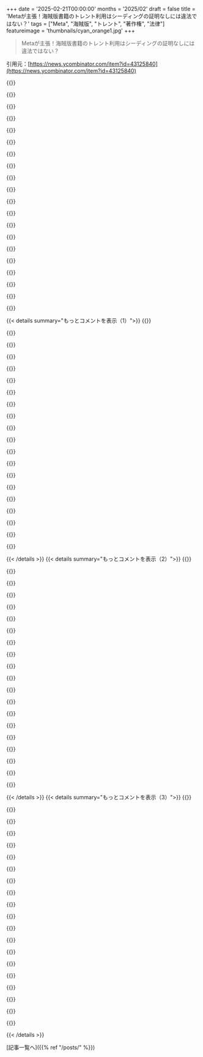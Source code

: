 +++
date = '2025-02-21T00:00:00'
months = '2025/02'
draft = false
title = 'Metaが主張！海賊版書籍のトレント利用はシーディングの証明なしには違法ではない？'
tags = ["Meta", "海賊版", "トレント", "著作権", "法律"]
featureimage = 'thumbnails/cyan_orange1.jpg'
+++

> Metaが主張！海賊版書籍のトレント利用はシーディングの証明なしには違法ではない？

引用元：[https://news.ycombinator.com/item?id=43125840](https://news.ycombinator.com/item?id=43125840)

{{<matomeQuote body="著作権で保護された情報のダウンロードが違法でない根拠があればいいよね。著作権は配布行為を守るためのもので、単なるコピーは違法と見なされないかも。ただ、著作権が作家の権利保護とは言えない気もするし、長い間公にしないのは何か理由があるんじゃないかと思うよ。" userName="contravariant" createdAt="2025-02-21T10:27:52" color="">}}

{{<matomeQuote body="「著作権で守られるのは配布行為」ってのは多くの国でそうだったけど、アメリカはどうなのか分からない。torrentすることでよく罰金を受けるのはドイツで、UsenetやIPTVなどは希少だな。運営や宣伝は問題だけど、ユーザーは違法とはみなされにくいんだよ。" userName="miki123211" createdAt="2025-02-21T11:03:31" color="#785bff">}}

{{<matomeQuote body="クライアントを0B/sに設定するのは難しいかもだけど、グレーな配布を狙うのはリスクがある。1Kbyte/secでも本なら15時間で移動するし、ファイルによっては早いからね。設定しないクライアントもあるし、それが一番合法的かもね。" userName="dspillett" createdAt="2025-02-21T14:48:46" color="">}}

{{<matomeQuote body="裁判所はそんな風には判断しないと思うよ。その1B/s制限が配布しない意図があったかもね。" userName="TheSpiceIsLife" createdAt="2025-02-21T15:47:16" color="">}}

{{<matomeQuote body="1B/sの制限はそれが違法だと自覚してるかもしれないとも考えられるね。" userName="mcphage" createdAt="2025-02-21T18:36:48" color="">}}

{{<matomeQuote body="意図は大事だよね。裁判官がこう言うかもね：『あなたがtorrentすることで配布もあったことは確かだけど、制限をかけたことで違法を防ごうとした意図がある。』『それを考えると、罪には問えない』っていう風に。" userName="TheSpiceIsLife" createdAt="2025-02-21T19:56:03" color="#45d325">}}

{{<matomeQuote body="本に関しては数時間ごとにシーディングしてるかもよ。" userName="hsbauauvhabzb" createdAt="2025-02-21T16:46:19" color="">}}

{{<matomeQuote body="1B/sだと何ページかは数時間かかるから、たぶん違うよね。" userName="icedchai" createdAt="2025-02-21T17:12:05" color="">}}

{{<matomeQuote body="1B/sで約3KB/hrだから、本によるね。" userName="johnnyanmac" createdAt="2025-02-21T19:47:20" color="">}}

{{<matomeQuote body="自分で試すのはリスクがあるから、シーディングを無効にしてもWarner MediaがISPに通知するか知りたい。設定を0B/sにしてもハッシュを送信してると思うし、それを完全に無効にすれば何も見えなくなるだろうね。" userName="plorg" createdAt="2025-02-21T16:22:09" color="">}}

{{<matomeQuote body="映画をダウンロードしている人のリストを集める契約社員は、必ずクライアントから視覚的に見えるクリップをダウンロードして証拠として提出できるようにしているんだ。 ”はい、尊敬する裁判官、こちらが被告から直接取得した証拠です”。" userName="londons_explore" createdAt="2025-02-21T16:39:43" color="">}}

{{<matomeQuote body="そうだけど、一般的には訴訟じゃなくて、ISPに差し止め通知を送ってくるから、そんな証拠は必要ないんだよ。Comcastみたいなオペレーターは、実際にLinuxのISOをダウンロードしていても、警告が来ることもある。" userName="plorg" createdAt="2025-02-21T17:08:28" color="">}}

{{<matomeQuote body="面白いケースだね。一般的なクライアントはシーディングをオフにできないけど、上りを制限することは可能だよ。複数の大きなファイルをシードして、アップロードを飽和させれば、特定のファイルの完全なコピーを送ることは統計的に不可能になる。私の感覚や国内の事例から、裁判官はファイルを提供すること自体が違法だと見なすだろうし、かすかな断片でも違反になることが判例としてある。" userName="zeroq" createdAt="2025-02-21T17:54:23" color="#38d3d3">}}

{{<matomeQuote body="これは、Torrentingが多い国（例えばドイツ）で罰金を受ける理由だよ。UsenetやIPTV、ストリーミングサービス、書籍ダウンロードで罰金を受けることは少ないけど、それはTorrentingより見つけるのが難しいからだと思う。" userName="codetrotter" createdAt="2025-02-21T11:21:10" color="">}}

{{<matomeQuote body="え？そんなことないよ。人気のあるものをシーディングして罰金が来ることはあるけど、誰かがノックしてくることはまずない。通知は手紙で来ることが多いよ。" userName="Alex_L_Wood" createdAt="2025-02-21T13:12:26" color="">}}

{{<matomeQuote body="“配布は著作権によって保護された行為”って、あんたが非アメリカ人だからアメリカのことはよくわからないけど、結構間違いだと思う。配布は重い刑罰をもたらすし、見つけやすいからね。" userName="tempfile" createdAt="2025-02-21T17:24:27" color="">}}

{{<matomeQuote body="アメリカ合衆国憲法は、著作者や発明者に期限付きの独占的権利を与える権限を国会に与えている（Art1.S8.C8）。これが1修正条項の議論を無効にする。" userName="papercrane" createdAt="2025-02-21T14:19:56" color="">}}

{{<matomeQuote body="著作者が自分の作品に独占的権利を持つことは、他の人がそれを受け取ることが法的に問題だとは思わない。たとえばRobin Hoodが高級な4Kテレビを盗んで友達にあげた場合、友達は罪に問われるのかってこと。違法性は必ずしも対称的だとは限らないんじゃないかな。" userName="saghm" createdAt="2025-02-21T15:16:55" color="">}}

{{<matomeQuote body="ロビン・フッドが城にかかっている絵を見て、それと全く同じレプリカを作るようにジーニーに命じて、それを隣人に誕生日プレゼントで渡すとして、犯罪が起きたことになるのか？この場合、貴族は絵を所有しているのではなく、私的閲覧のライセンスを持っているだけで、他者に見せるライセンスはないんだ。その上、ロビン・フッドはその絵を見るライセンスも持っていないし、レプリカを作るライセンスもない。だからレプリカが存在することで、隣人がその違法に作られたコピーを受け取っただけで、元のライセンスの違反の責任を負うべきなのか？それとも元の絵の所有者が、違法に閲覧・コピーされるのを防がなかったことで責任を問われるべきなのか？" userName="mock-possum" createdAt="2025-02-21T15:33:46" color="">}}

{{<matomeQuote body="テレビの例は著作権の議論には不適切だね。どうやってテレビをコピーするんだ？もっと関連性のある話で、私はファイルをPCにダウンロードしてる。そうすることで、そのファイルのコピーを作ったことになる。著作権で保護された音楽作品などだと、私はその作品を再現したことになる。ストリーミング音楽も同じ理由で著作権の対象だよ。配信者が私にオリジナルコピーへのアクセスを与えるんだからね。もし私が3Dプリンターで特許デザインのテレビを作ったら多分許されないけど、誰がそれを取り締まるんだ？誰も知らないしね。" userName="dijksterhuis" createdAt="2025-02-21T17:47:20" color="#45d325">}}

{{< details summary="もっとコメントを表示（1）">}}
{{<matomeQuote body="誰かに秘密を話したら、その秘密を共有するなら殴る覚悟をしろっていうことだ。— お父さん、1996年。これは「殴る権利」を与えるけど、秘密を知る権利を与えるわけじゃない。特許を持っている場合、自分の家でその物を作ることはできる。政府も発明者もそれを止められない。ただ売ろうとした時に初めて追われる。" userName="withinboredom" createdAt="2025-02-21T15:01:11" color="">}}

{{<matomeQuote body="それが成立するかどうかわからないけど、一つの憲法修正は修正だから、憲法を変えたことになるし、それによって議会のその権限を取り除いたとも言えるかもしれない。" userName="SAI_Peregrinus" createdAt="2025-02-21T14:38:07" color="">}}

{{<matomeQuote body="修正条項はその修正が通った時の権利を守るもので、つまり1791年当時、普通の人がその文をどのように解釈したかが重要。例えば、第二修正の「民兵」というのは何を指すのか？だから第一修正は1791年当時の発言権を固定している。名誉毀損や脅迫、反逆には権利がなかったから、議会は規制する権限を持っている。" userName="tiahura" createdAt="2025-02-21T14:56:44" color="">}}

{{<matomeQuote body="＞だって1791年には名誉毀損や脅迫、反逆、共有する権利はなかったから、議会は規制する権限を持っている。憲法の目的や意図について基本的な誤解があるようだね。名誉毀損や喧嘩の言葉は、立法過程を通じて決定された第一修正の例外だ。アメリカの憲法は全体が消極的権利で成り立っていて、つまり、それは政府が何もしない権利なんだ。権利の自由、宗教、表現の自由、プライバシーは全て人々の自由を守るための政府への制約だ。10修正に行くと、憲法でアメリカ合衆国に委任されている権限や州に禁止されている権限はそれぞれ州や人民に留保される。" userName="anonym29" createdAt="2025-02-21T16:41:38" color="#ff5c5c">}}

{{<matomeQuote body="ちょっと脱線するけど、アメリカ人が検閲に反対してる一方で、広告や他の形のプロパガンダにはまったく問題ないってのは「面白い」なと思った。これが、アメリカ人はプラスの自由（自由に何かをすること）だけを考えていて、マイナスの自由（自由からの自由）については考えないっていう私の個人的な理論を助長させる。" userName="thrance" createdAt="2025-02-21T13:31:25" color="">}}

{{<matomeQuote body="簡単だよ。アメリカ人は個人の責任を重視するけど、ほかの多くの国は制限的な政府に「守られたい」と思う。これは革新を促すか、反対にそれを抑制するか。私たちは自分で真実を見つける責任を選ぶんだよ。ヨーロッパの人たちは、政府がプロパガンダから守っていると思っているけど、逆にプロパガンダに溺れているだけだと思うのが面白い。" userName="lordloki" createdAt="2025-02-21T13:47:37" color="#ff5c5c">}}

{{<matomeQuote body="あはは。今月はその議論をする時ではないよ。私は食品衛生基準が好きで、パンの中のチョークや、甘いものの中のヒ素、牛肉の中の抗生物質の心配をしなくて済むからね。情報の衛生基準も必要だと思う。過去20年間が教えてくれた。自由な発言の絶対主義は社会の後ろに「蹴ってください」って書かれたサインを掲げているようなもので、大きなセキュリティホールを見つけたら補修するべきだ。そこにバランスが必要で、その tipping point は人によって意見が分かれる。" userName="flir" createdAt="2025-02-21T14:00:02" color="">}}

{{<matomeQuote body="＞自由な発言の絶対主義は社会の後ろに「蹴ってください」と書かれたサインだ。どういう危険が言論の自由を表すの？それがないと、全体主義独裁国家に「ようこそ」と言っているようなものでしょ。" userName="Ray20" createdAt="2025-02-21T14:58:16" color="">}}

{{<matomeQuote body="メガコーポレーションが売ってるものについて嘘をつけるなら、買ったものが危険かどうかわからなくなるよね。" userName="danaris" createdAt="2025-02-21T15:15:26" color="">}}

{{<matomeQuote body="フリー・スピーチ・アブソリューティストで詐欺を合法にしろと言ってる人は知らないよ。商品の虚偽表示は詐欺だし、法律で禁止されてる。" userName="pdonis" createdAt="2025-02-21T15:43:59" color="#785bff">}}

{{<matomeQuote body="アメリカのリバタリアンの中には、詐欺法に反対だった人もいる。市場が解決するって考えだけど、その考えが真面目に成立するとは思えないよ。" userName="rvense" createdAt="2025-02-21T18:48:50" color="">}}

{{<matomeQuote body="アメリカでの”リバタリアン”って、あんまり意味がない言葉だと思う。グリーンスパンはリバタリアンって名乗ってたけど、中央計画機関の長だったのに、自由市場なんて言えないよ。" userName="pdonis" createdAt="2025-02-22T04:23:40" color="">}}

{{<matomeQuote body="＞”食の衛生基準があるから安心”って言うけど、何万年の歴史があるのに、それなしで人類は生き延びてきたよ。どんな危険も政府が防げるわけじゃないから、信じすぎない方がいい。" userName="pdonis" createdAt="2025-02-21T15:42:29" color="">}}

{{<matomeQuote body="メタの人たちが書籍を実際に読んでないなら、第一修正は適用されないって主張が出るかも。アルゴリズムにも第一修正が適用されるのかな？" userName="nonfamous" createdAt="2025-02-21T15:58:19" color="#ff5733">}}

{{<matomeQuote body="著作者の権利って言葉はちょっと違う。著作権は著作者が生きてる時でも必ずしも彼らのものじゃない。流通権って言葉の方が適切かも。" userName="latexr" createdAt="2025-02-21T10:38:04" color="">}}

{{<matomeQuote body="この判例がメタに有利に決まったら、シードせずに映画のトレントを楽しむつもり。" userName="mrcode007" createdAt="2025-02-21T15:24:49" color="">}}

{{<matomeQuote body="ムスクがホワイトハウスにいるなら、その可能性もあるかも。" userName="wkat4242" createdAt="2025-02-21T15:30:27" color="">}}

{{<matomeQuote body="著作権の「コピー」って、データのコピーとは違う。広告や雑誌に使われる文章のことだね。業界外だとこの用語に混乱することが多い。" userName="ru552" createdAt="2025-02-21T17:06:15" color="">}}

{{<matomeQuote body="ヘッドラインもテーマも間違ってるし誤解を招く表現だな。Metaは全ての活動が合法だとは言ってない。特定のカリフォルニア州法、CDAFAとDMCAの1202(b)(1)に違反してないと言ってるだけ。訴訟では原告が被告にあれこれ犯罪を課すことが多いけど、被告はそれを一つずつ取り除こうとするんだ。Metaはまだ完全に合法だとは主張してないよ。実際の文書はここにある： https://cdn.arstechnica.net/wp-content/uploads/2025/02/Kadre..." userName="otterley" createdAt="2025-02-21T14:19:52" color="#ff5733">}}

{{<matomeQuote body="州法違反の防御が大きな犯罪の認めになるような気がする。理解できないな。誰かを殺して車を盗んで、車の有効期限切れのタグに気が付いていないから責任を問われないというのはおかしいだろ。" userName="JKCalhoun" createdAt="2025-02-21T15:31:47" color="">}}


{{< /details >}}
{{< details summary="もっとコメントを表示（2）">}}
{{<matomeQuote body="これが米国の法制度に初めて触れたの？仮に認めるような発言で防御するのは実際には認めたことにはならないよ。たとえば、私は誰も殺してないし車も盗んでないけど、たとえ殺しててもそれは関係ない理由があるからって言うようなもの。正義を大事にしたいなら、全ての真実が明らかになるようにすべきで、仮定による議論を禁じると正当な判決が得られなくなる。" userName="grayhatter" createdAt="2025-02-21T16:19:20" color="#ff5c5c">}}

{{<matomeQuote body="YouTubeで見た動画では、United HealthcareのCEOを殺した被告が直面している罪について話してた。殺人のほかに、武器の犯罪所持、サイレンサーの違法所持、自動小銃の違法所持（フルオートではなくても、大容量マガジンのせいでニューヨーク州では自動銃とみなされる）なんだって。もしハンマーやナイフを使っていたら、殺人罪で20年も経たずに出られるかもしれないけど、銃の罪は彼の刑期を倍にする可能性がある。" userName="gosub100" createdAt="2025-02-21T17:47:12" color="">}}

{{<matomeQuote body="もちろん、捕まったら証拠があるならそうするだろう。" userName="BeetleB" createdAt="2025-02-21T16:19:41" color="">}}

{{<matomeQuote body="訴えられた側は、Metaが実際に彼らの作品を含むブロックをシーディングしていたことを証明する責任があるんじゃないの？どうやってそれを証明するんだろう？" userName="tiahura" createdAt="2025-02-21T15:01:57" color="">}}

{{<matomeQuote body="原告には証明責任があるけど、証拠を探す方法はいろいろあるよ。たとえば、パケットキャプチャーやクライアント・サーバーログ、起訴状に対する証拠、あるいはメタの従業員の自白なんかも、裁判所や陪審に提起できる。" userName="otterley" createdAt="2025-02-21T15:29:38" color="">}}

{{<matomeQuote body="確かに方法は色々あるけど、どれも成果が上がらないかもしれないね。1) このタイミングだと、パケットキャプチャーをする可能性は低そうだし。2) Metaの誰かがどのブロックがシーディングされているか注目していたりログを取っている理由は何だろう？誰が個人的に、それが宣言文書を600万回シーディングしなかったと証言できるの？" userName="tiahura" createdAt="2025-02-21T15:40:13" color="">}}

{{<matomeQuote body="実際のデータフローを追跡する必要はなく、裁判所や陪審を説得するための十分な証拠があればいいんだ。他の例としては、Metaの従業員が著作権物をダウンロードするよう指示を受けたという自白や、訴訟で押収されたマシンから著作物の完全なコピーや痕跡が見つかるパターンがあるよ。" userName="otterley" createdAt="2025-02-21T16:16:47" color="#785bff">}}

{{<matomeQuote body="原告は最終的に、彼らの主張が真実である可能性が高いことを証明する必要がある（「証拠の優越性」基準）。今は証拠を見つけるためにディスカバリーを広げようとしている段階だ。" userName="papercrane" createdAt="2025-02-21T15:30:14" color="">}}

{{<matomeQuote body="サーバーログって何？Transmissionはどのブロックをシーディングしたかログしないよ。どのクライアントもそうなの？" userName="tiahura" createdAt="2025-02-21T15:45:13" color="">}}

{{<matomeQuote body="＞”Metaはこの訴訟に対して棄却を申し立てた。火曜日に提出されたサポート返信で、会社は著作権情報の削除やCDAFA違反に関する‘torrenting’の告発が成り立たないと指摘している。”これ、直接的な著作権侵害には関係ないって言ってるよね。" userName="braiamp" createdAt="2025-02-21T14:53:29" color="#ff33a1">}}

{{<matomeQuote body="ビットトレントの告発を受けて、ちゃんとした法律チームを用意できる会社が見れるのはいいことだ。" userName="isaacfrond" createdAt="2025-02-21T10:32:37" color="">}}

{{<matomeQuote body="Metaはこの論理でエンタメ業界の法律チームと戦うことになるの？これ、Metaのバカな判断だと思うわ。ハリウッドや音楽業界は著作権物を合法的にダウンロードできる前例なんて絶対望まないだろ。" userName="mrweasel" createdAt="2025-02-21T11:10:23" color="">}}

{{<matomeQuote body="むしろ、前例を作らないために訴訟を取り下げる可能性も高いよ。Metaはエンタメ業界がこの訴訟を失うリスクを考えた結果、訴えを起こさないって賭けてるっぽい。" userName="d1sxeyes" createdAt="2025-02-21T12:14:31" color="">}}

{{<matomeQuote body="最高だな。Metaはお咎めなしだけど、Billy Torrentは”Sleeping Beauty”を引っ張ったら５０万ドルの罰金押し付けられること間違いなしだ。" userName="JKCalhoun" createdAt="2025-02-21T14:17:03" color="#38d3d3">}}

{{<matomeQuote body="その通りだ。権力の力の問題が常に残る。" userName="dgb23" createdAt="2025-02-21T17:14:39" color="">}}

{{<matomeQuote body="著作権者がAIに自分の作品を無報酬で使われるのはイヤだけど、もしこれが著作権の縛りを緩めることになるなら、アメリカにとってはいいことかも。" userName="escapecharacter" createdAt="2025-02-21T13:58:23" color="#ff5c5c">}}

{{<matomeQuote body="使い方が著作権法に縛られているかどうか、その基準は何なのか？どれが良くてどれが悪いのか分からん。" userName="bigtimesink" createdAt="2025-02-21T20:36:37" color="">}}

{{<matomeQuote body="多くの人が著作権が続く期間、特に著者の人生＋何十年っていうのに文句を言ってる。フェアユースについてはあまり気にしてないね。" userName="mptest" createdAt="2025-02-22T01:29:24" color="">}}

{{<matomeQuote body="個人的には10年くらいで十分だと思う。数十年も権利を持っているのはただの家賃取りみたいで、みんなにとって悪い。" userName="BriggyDwiggs42" createdAt="2025-02-23T23:07:10" color="">}}

{{<matomeQuote body="もしMetaが無断で著作権のあるコンテンツを配布していたら、確実に負けると思う。しかしMetaは証拠がないと言っている。既存の法律や曖昧さから、犯罪だと主張するのは難しいかも。" userName="d1sxeyes" createdAt="2025-02-21T13:55:51" color="#ff5733">}}


{{< /details >}}
{{< details summary="もっとコメントを表示（3）">}}
{{<matomeQuote body="＞著作権は作品のコピーを作ることを守っていて、それは絶対にやったろ。＞著作権侵害は配布された時に発生するって主張もあるが、大半の国でそうじゃないよ。確実に利益を得てるし、彼らの主張がそれに基づいてるなら詰んでる。" userName="IshKebab" createdAt="2025-02-21T22:31:00" color="#ff33a1">}}

{{<matomeQuote body="彼らにとって一番恐ろしいのは、LLMが著作権データを使える前例ができることか、前例なしで使えることかどっちだろう。業界はおそらく原告側を支援するために法廷提出書を出すだろうね。" userName="stogot" createdAt="2025-02-21T13:42:18" color="">}}

{{<matomeQuote body="DisneyとComcastの市場価値は約3500億ドルで、Facebookは約1.7兆ドル。映画産業全体は米国では1000億ドル未満。Facebookがこの件で問題があれば、本当に買収することも可能。大企業に権力が集中しすぎてる。" userName="tombert" createdAt="2025-02-21T16:00:14" color="#ff33a1">}}

{{<matomeQuote body="Metaの方が米国のエンターテインメント業界全体の数倍大きいよ。" userName="Munksgaard" createdAt="2025-02-21T13:43:58" color="">}}

{{<matomeQuote body="逆じゃない？アメリカだけの話で、エンタメ業界は6490億ドルもあって、2028年には8080億ドルまで増える予測だって。<br>Meta Platformsもすごくて、2024年の年収は1645億ドルに達して、前年から大幅に増加してる。" userName="hobs" createdAt="2025-02-21T14:00:31" color="#38d3d3">}}

{{<matomeQuote body="Metaの時価総額は1.7兆ドルで、メディアやエンタメ業界の2倍以上だよ。" userName="amanaplanacanal" createdAt="2025-02-21T15:41:27" color="">}}

{{<matomeQuote body="残念ながら、メガコープが人類の知識を無料で集めて、それをまとめて高く売るってことだね。" userName="idiotsecant" createdAt="2025-02-21T11:21:59" color="">}}

{{<matomeQuote body="Google Searchみたいなもんか？" userName="visarga" createdAt="2025-02-21T11:57:39" color="">}}

{{<matomeQuote body="Googleは何も“吸い上げて”ないよ。Googleにインデックスされてるサイトは、Google使わずにアクセスできるし。情報を“コピー”してるだけで、移動や削除はしてない。" userName="moring" createdAt="2025-02-21T12:08:40" color="#785bff">}}

{{<matomeQuote body="Googleの検索結果に表示されるサイトは、明示的に許可してる。それに対して、Metaがコピーしてる本は、明示的に許可されてないし、配布にはお金がかかるよ。" userName="shakna" createdAt="2025-02-21T12:35:40" color="#785bff">}}

{{<matomeQuote body="Googleがインデックスしてるサイトは、許可が明示的じゃないことが多い。そのサイトは、事前に相談なんてされてなかったんだから。" userName="roenxi" createdAt="2025-02-21T12:55:22" color="">}}

{{<matomeQuote body="リンクとコピーは違うよ。幸いにして、最新の判例ではそれを許可されてる。" userName="axus" createdAt="2025-02-21T13:06:15" color="">}}

{{<matomeQuote body="情報は自由であるべきだよね。" userName="yreg" createdAt="2025-02-21T12:45:02" color="">}}

{{<matomeQuote body="確かに。でも著者の大変な経済状況が悪化するのは良くない。情報は自由であっても、著作権やロイヤリティが無視されちゃ許せない。大企業が権利を買うこともアリだし。" userName="shakna" createdAt="2025-02-21T13:21:46" color="#ff33a1">}}

{{<matomeQuote body="Google Searchはトラフィックと収益をもたらすけど、LLMsはそうじゃない。" userName="arnaudsm" createdAt="2025-02-21T12:33:47" color="">}}

{{<matomeQuote body="俺のコンテンツは俺のもの。Googleがそれにリンクしてトラフィックを送る。これがウィンウィンな関係なんだ。匿名でコンテンツがモデルに使われるのは違うから。" userName="idiotsecant" createdAt="2025-02-21T13:37:29" color="">}}

{{<matomeQuote body="＞Googleがリンクしてトラフィックを送る”今はユーザーじゃなくてLLMエージェントがGoogle使ってる気がする。最近のGoogle検索、めちゃくちゃだったからすぐにGPT-4o+searchに戻った。" userName="visarga" createdAt="2025-02-21T17:06:26" color="">}}

{{<matomeQuote body="いつか、限られた企業がコンテンツを独占して、WikipediaやInternet Archiveに攻撃するかも。" userName="LevGoldstein" createdAt="2025-02-21T13:44:36" color="#38d3d3">}}

{{<matomeQuote body="Metaの本当の防衛策は、”俺たちの方が金持ちだから永遠に続けられる”ってことだ。" userName="yyyk" createdAt="2025-02-21T10:53:15" color="">}}

{{<matomeQuote body="お金があっても永遠には続かない。2～4年だよ。個人は破産するかもだけど、業界同士の争いは続けるだろうね。" userName="stogot" createdAt="2025-02-21T13:43:04" color="">}}


{{< /details >}}


[記事一覧へ]({{% ref "/posts/" %}})
